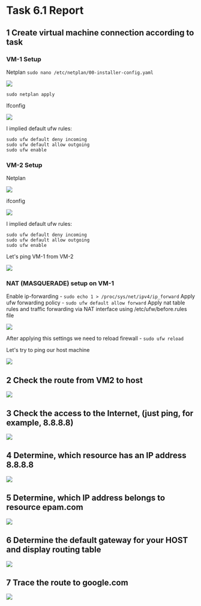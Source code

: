 # Task 6.1 Report
## 1 Create virtual machine connection according to task
### VM-1 Setup
Netplan
`sudo nano /etc/netplan/00-installer-config.yaml`

![](Screenshots/S1.png)

`sudo netplan apply`

Ifconfig

![](Screenshots/S2.png)

I implied default ufw rules:
```
sudo ufw default deny incoming
sudo ufw default allow outgoing
sudo ufw enable
```
### VM-2 Setup
Netplan

![](Screenshots/S3.png)

ifconfig

![](Screenshots/S4.png)

I implied default ufw rules:
```
sudo ufw default deny incoming
sudo ufw default allow outgoing
sudo ufw enable
```
Let's ping VM-1 from VM-2

![](Screenshots/S5.png)

### NAT (MASQUERADE) setup on VM-1
Enable ip-forwarding - `sudo echo 1 > /proc/sys/net/ipv4/ip_forward`
Apply ufw forwarding policy - `sudo ufw default allow forward`
Apply nat table rules and traffic forwarding via NAT interface using /etc/ufw/before.rules file

![](Screenshots/S6.png)

After applying this settings we need to reload firewall - `sudo ufw reload`

Let's try to ping our host machine

![](Screenshots/S7.png)
 
## 2 Check the route from VM2 to host
![](Screenshots/S8.png)
## 3 Check the access to the Internet, (just ping, for example, 8.8.8.8)
![](Screenshots/S9.png)
## 4 Determine, which resource has an IP address 8.8.8.8
![](Screenshots/S10.png)
## 5 Determine, which IP address belongs to resource epam.com
![](Screenshots/S11.png)
## 6 Determine the default gateway for your HOST and display routing table
![](Screenshots/S12.png)
## 7 Trace the route to google.com
![](Screenshots/S13.png)
